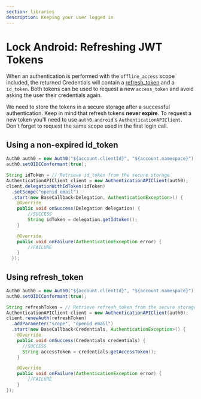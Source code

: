 ```yaml
---
section: libraries
description: Keeping your user logged in
---
```


# Lock Android: Refreshing JWT Tokens

When an authentication is performed with the `offline_access` scope included, the returned Credentials will contain a [refresh_token](/refresh-token) and a `id_token`. Both tokens can be used to request a new `access_token` and avoid asking the user their credentials again.

We need to store the tokens in a secure storage after a successful authentication. Keep in mind that refresh tokens **never expire**. To request a new token you'll need to use `auth0.android`'s `AuthenticationAPIClient`. Don't forget to request the same scope used in the first login call.


## Using a non-expired id_token

```java
Auth0 auth0 = new Auth0("${account.clientId}", "${account.namespace}");
auth0.setOIDCConformant(true);

String idToken = // Retrieve id_token from the secure storage
AuthenticationAPIClient client = new AuthenticationAPIClient(auth0);
client.delegationWithIdToken(idToken)
  .setScope("openid email")
  .start(new BaseCallback<Delegation, AuthenticationException>() {
    @Override
    public void onSuccess(Delegation delegation) {
        //SUCCESS
        String idToken = delegation.getIdtoken();
    }

    @Override
    public void onFailure(AuthenticationException error) {
        //FAILURE
    }
  });
```

## Using refresh_token

```java
Auth0 auth0 = new Auth0("${account.clientId}", "${account.namespace}");
auth0.setOIDCConformant(true);

String refreshToken = // Retrieve refresh_token from the secure storage
AuthenticationAPIClient client = new AuthenticationAPIClient(auth0);
client.renewAuth(refreshToken)
  .addParameter("scope", "openid email")
  .start(new BaseCallback<Credentials, AuthenticationException>() {
    @Override
    public void onSuccess(Credentials credentials) {
      //SUCCESS
      String accessToken = credentials.getAccessToken();
    }

    @Override
    public void onFailure(AuthenticationException error) {
        //FAILURE
    }
});
```

